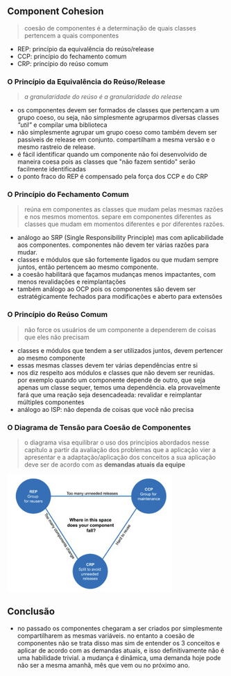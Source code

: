 ## Component Cohesion
> coesão de componentes é a determinação de quais classes pertencem a quais
componentes
  - REP: princípio da equivalência do reúso/release
  - CCP: princípio do fechamento comum
  - CRP: princípio do reúso comum


### O Princípio da Equivalência do Reúso/Release
> *a granularidade do reúso é a granularidade do release*

  - os componentes devem ser formados de classes que pertençam a um grupo coeso,
  ou seja, não simplesmente agruparmos diversas classes *"util"* e compilar uma
  biblioteca
  - não simplesmente agrupar um grupo coeso como também devem ser passíveis de
  release em conjunto. compartilham a mesma versão e o mesmo rastreio de
  release.
  - é fácil identificar quando um componente não foi desenvolvido de maneira
  coesa pois as classes que "não fazem sentido" serão facilmente identificadas
  - o ponto fraco do REP é compensado pela força dos CCP e do CRP

### O Princípio do Fechamento Comum
> reúna em componentes as classes que mudam pelas mesmas razões e nos mesmos
momentos. separe em componentes diferentes as classes que mudam em momentos
diferentes e por diferentes razões.

  - análogo ao SRP (Single Responsibility Principle) mas com aplicabilidade aos
  componentes. componentes não devem ter várias razões para mudar.
  - classes e módulos que são fortemente ligados ou que mudam sempre juntos,
  então pertencem ao mesmo componente.
  - a coesão habilitará que façamos mudanças menos impactantes, com menos
  revalidações e reimplantações
  - também análogo ao OCP pois os componentes são devem ser estratégicamente
  fechados para modificações e aberto para extensões

### O Princípio do Reúso Comum
> não force os usuários de um componente a dependerem de coisas que eles não
precisam

  - classes e módulos que tendem a ser utilizados juntos, devem pertencer ao
  mesmo componente
  - essas mesmas classes devem ter várias dependências entre si
  - nos diz respeito aos módulos e classes que não devem ser reunidas. por
  exemplo quando um componente depende de outro, que seja apenas um classe
  sequer, temos uma dependência. ela provavelmente fará que uma reação seja
  desencadeada: revalidar e reimplantar múltiples componentes
  - análogo ao ISP: não dependa de coisas que você não precisa

### O Diagrama de Tensão para Coesão de Componentes
> o diagrama visa equilibrar o uso dos princípios abordados nesse capítulo a
partir da avaliação dos problemas que a aplicação vier a apresentar e a
adaptação/aplicação dos conceitos a sua aplicação deve ser de acordo com as
**demandas atuais da equipe**

![figure 13.1 page 109](./component_cohesion_figure_13_1.png)


## Conclusão
  - no passado os componentes chegaram a ser criados por simplesmente
  compartilharem as mesmas variáveis. no entanto a coesão de componentes não se
  trata disso mas sim de entender os 3 conceitos e aplicar de acordo com as
  demandas atuais, e isso definitivamente não é uma habilidade trivial. a
  mudança é dinâmica, uma demanda hoje pode não ser a mesma amanhã, mês que vem
  ou no próximo ano.

